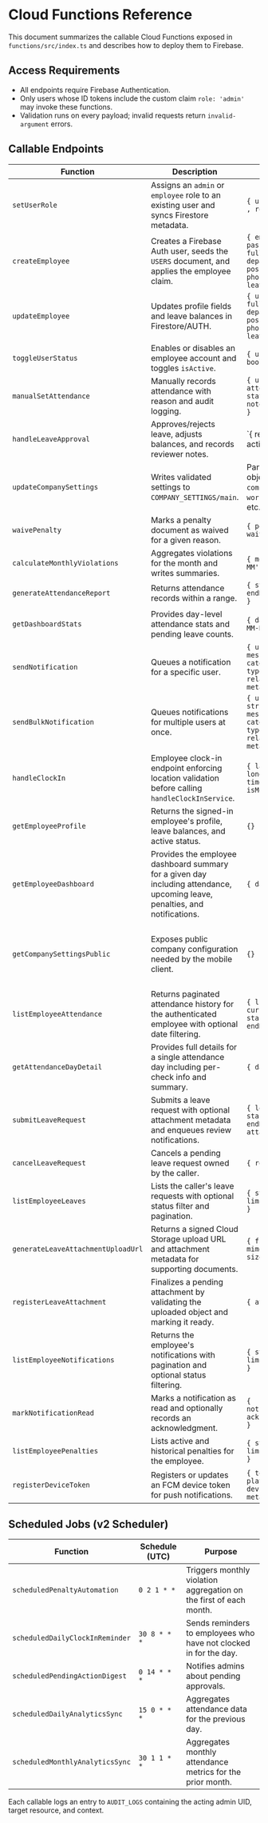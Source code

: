 # Cloud Functions Reference

This document summarizes the callable Cloud Functions exposed in `functions/src/index.ts` and describes how to deploy them to Firebase.

## Access Requirements
- All endpoints require Firebase Authentication.
- Only users whose ID tokens include the custom claim `role: 'admin'` may invoke these functions.
- Validation runs on every payload; invalid requests return `invalid-argument` errors.

## Callable Endpoints
| Function | Description | Payload | Response |
| --- | --- | --- | --- |
| `setUserRole` | Assigns an `admin` or `employee` role to an existing user and syncs Firestore metadata. | `{ uid? , email? , role }` | `{ success: true, message }` |
| `createEmployee` | Creates a Firebase Auth user, seeds the `USERS` document, and applies the employee claim. | `{ email, password, fullName, department?, position?, phoneNumber?, leaveBalances? }` | `{ uid }` |
| `updateEmployee` | Updates profile fields and leave balances in Firestore/AUTH. | `{ uid, fullName?, department?, position?, phoneNumber?, leaveBalances? }` | `{ success: true }` |
| `toggleUserStatus` | Enables or disables an employee account and toggles `isActive`. | `{ uid, enable: boolean }` | `{ success: true }` |
| `manualSetAttendance` | Manually records attendance with reason and audit logging. | `{ userId, attendanceDate, status, reason, notes?, checks? }` | `{ success: true }` |
| `handleLeaveApproval` | Approves/rejects leave, adjusts balances, and records reviewer notes. | `{ requestId, action: 'approve' | 'reject', notes? }` | `{ success: true }` |
| `updateCompanySettings` | Writes validated settings to `COMPANY_SETTINGS/main`. | Partial settings object (e.g. `companyName`, `workplace_center`, etc.) | `{ success: true }` |
| `waivePenalty` | Marks a penalty document as waived for a given reason. | `{ penaltyId, waivedReason }` | `{ success: true }` |
| `calculateMonthlyViolations` | Aggregates violations for the month and writes summaries. | `{ month: 'YYYY-MM', userId? }` | `{ processed }` |
| `generateAttendanceReport` | Returns attendance records within a range. | `{ startDate, endDate, userId? }` | `{ total, records }` |
| `getDashboardStats` | Provides day-level attendance stats and pending leave counts. | `{ date: 'YYYY-MM-DD' }` | `{ attendance: { present, absent, halfDay, total }, pendingLeaves }` |
| `sendNotification` | Queues a notification for a specific user. | `{ userId, title, message, category?, type?, relatedId?, metadata? }` | `{ success: true }` |
| `sendBulkNotification` | Queues notifications for multiple users at once. | `{ userIds: string[], title, message, category?, type?, relatedId?, metadata? }` | `{ count }` |
| `handleClockIn` | Employee clock-in endpoint enforcing location validation before calling `handleClockInService`. | `{ latitude, longitude, timestamp?, isMocked? }` | `{ success: true, ... }` |
| `getEmployeeProfile` | Returns the signed-in employee's profile, leave balances, and active status. | `{} (none)` | `{ userId, fullName, email, department, position, phoneNumber, leaveBalances, isActive }` |
| `getEmployeeDashboard` | Provides the employee dashboard summary for a given day including attendance, upcoming leave, penalties, and notifications. | `{ date? }` | `{ date, attendance, remainingChecks, upcomingLeave, activePenalties, unreadNotifications, leaveBalances, isActive }` |
| `getCompanySettingsPublic` | Exposes public company configuration needed by the mobile client. | `{} (none)` | `{ companyName, timezone, workplaceRadius, workplaceCenter, timeWindows, gracePeriods, workingDays, holidays, geoFencingEnabled }` |
| `listEmployeeAttendance` | Returns paginated attendance history for the authenticated employee with optional date filtering. | `{ limit?, cursor?, startDate?, endDate? }` | `{ items, nextCursor }` |
| `getAttendanceDayDetail` | Provides full details for a single attendance day including per-check info and summary. | `{ date }` | `{ ...AttendanceDayDetail }` |
| `submitLeaveRequest` | Submits a leave request with optional attachment metadata and enqueues review notifications. | `{ leaveType, startDate, endDate, reason, attachmentId? }` | `{ requestId }` |
| `cancelLeaveRequest` | Cancels a pending leave request owned by the caller. | `{ requestId }` | `{ success: true }` |
| `listEmployeeLeaves` | Lists the caller's leave requests with optional status filter and pagination. | `{ status?, limit?, cursor? }` | `{ items, nextCursor }` |
| `generateLeaveAttachmentUploadUrl` | Returns a signed Cloud Storage upload URL and attachment metadata for supporting documents. | `{ fileName, mimeType, sizeBytes }` | `{ attachmentId, uploadUrl, uploadHeaders, uploadUrlExpiresAt }` |
| `registerLeaveAttachment` | Finalizes a pending attachment by validating the uploaded object and marking it ready. | `{ attachmentId }` | `{ attachmentId, storagePath, sizeBytes, mimeType }` |
| `listEmployeeNotifications` | Returns the employee's notifications with pagination and optional status filtering. | `{ status?, limit?, cursor? }` | `{ items, nextCursor }` |
| `markNotificationRead` | Marks a notification as read and optionally records an acknowledgment. | `{ notificationId, acknowledgment? }` | `{ success: true }` |
| `listEmployeePenalties` | Lists active and historical penalties for the employee. | `{ status?, limit?, cursor? }` | `{ items, nextCursor }` |
| `registerDeviceToken` | Registers or updates an FCM device token for push notifications. | `{ token, platform, deviceId, metadata? }` | `{ success: true }` |

## Scheduled Jobs (v2 Scheduler)
| Function | Schedule (UTC) | Purpose |
| --- | --- | --- |
| `scheduledPenaltyAutomation` | `0 2 1 * *` | Triggers monthly violation aggregation on the first of each month. |
| `scheduledDailyClockInReminder` | `30 8 * * *` | Sends reminders to employees who have not clocked in for the day. |
| `scheduledPendingActionDigest` | `0 14 * * *` | Notifies admins about pending approvals. |
| `scheduledDailyAnalyticsSync` | `15 0 * * *` | Aggregates attendance data for the previous day. |
| `scheduledMonthlyAnalyticsSync` | `30 1 1 * *` | Aggregates monthly attendance metrics for the prior month. |

Each callable logs an entry to `AUDIT_LOGS` containing the acting admin UID, target resource, and context.

